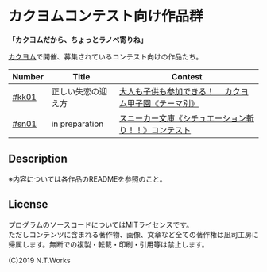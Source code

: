 # カクヨムコンテスト向け作品群

**「カクヨムだから、ちょっとラノベ寄りね」**

[カクヨム](https://kakuyomu.jp/)で開催、募集されているコンテスト向けの作品たち。

| Number | Title | Contest |
| --- | --- | --- |
| [#kk01](brokenhear/README.md) | 正しい失恋の迎え方 | [大人も子供も参加できる！　 カクヨム甲子園《テーマ別》](https://kakuyomu.jp/contests/kakuyomukoshien2019_theme/detail) |
| [#sn01](loli/README.md) | in preparation | [スニーカー文庫《シチュエーション斬り！！》コンテスト](https://kakuyomu.jp/contests/sneaker_situation/detail) |

## Description

※内容については各作品のREADMEを参照のこと。

## License

プログラムのソースコードについてはMITライセンスです。  
ただしコンテンツに含まれる著作物、画像、文章など全ての著作権は凪司工房に帰属します。無断での複製・転載・印刷・引用等は禁止します。

(C)2019 N.T.Works

